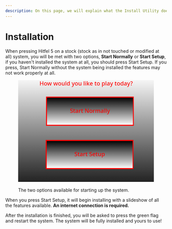 ```yaml
---
description: On this page, we will explain what the Install Utility does.
---
```


# Installation

When pressing Hitfel 5 on a stock (stock as in not touched or modified at all) system, you will be met with two options, **Start Normally** or **Start Setup**, if you haven't installed the system at all, you should press Start Setup. If you press, Start Normally without the system being installed the features may not work properly at all.

<figure><img src=".gitbook/assets/Screenshot 2023-09-26 103814.png" alt=""><figcaption><p>The two options available for starting up the system.</p></figcaption></figure>

When you press Start Setup, it will begin installing with a slideshow of all the features available. **An internet connection is required.**

After the installation is finished, you will be asked to press the green flag and restart the system. The system will be fully installed and yours to use!
